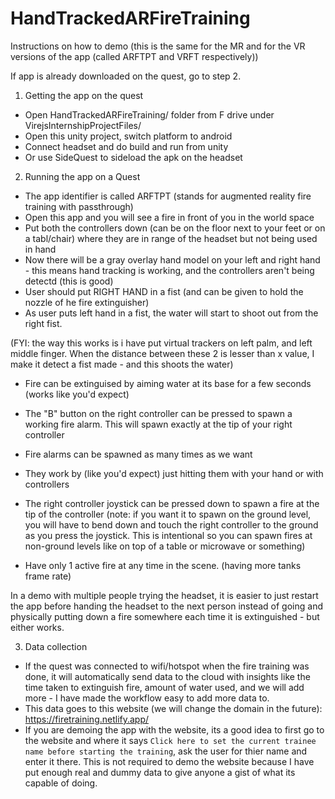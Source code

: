 # HandTrackedARFireTraining

Instructions on how to demo (this is the same for the MR and for the VR versions of the app (called ARFTPT and VRFT respectively))

If app is already downloaded on the quest, go to step 2.

1. Getting the app on the quest

- Open HandTrackedARFireTraining/ folder from F drive under VirejsInternshipProjectFiles/
- Open this unity project, switch platform to android
- Connect headset and do build and run from unity
- Or use SideQuest to sideload the apk on the headset

2. Running the app on a Quest

- The app identifier is called ARFTPT (stands for augmented reality fire training with passthrough)
- Open this app and you will see a fire in front of you in the world space
- Put both the controllers down (can be on the floor next to your feet or on a tabl/chair) where they are in range of the headset but not being used in hand
- Now there will be a gray overlay hand model on your left and right hand - this means hand tracking is working, and the controllers aren't being detectd (this is good)
- User should put RIGHT HAND in a fist (and can be given to hold the nozzle of he fire extinguisher)
- As user puts left hand in a fist, the water will start to shoot out from the right fist.

(FYI: the way this works is i have put virtual trackers on left palm, and left middle finger. When the distance between these 2 is lesser than x value, I make it detect a fist made - and this shoots the water)

- Fire can be extinguised by aiming water at its base for a few seconds (works like you'd expect)

- The "B" button on the right controller can be pressed to spawn a working fire alarm. This will spawn exactly at the tip of your right controller
- Fire alarms can be spawned as many times as we want
- They work by (like you'd expect) just hitting them with your hand or with controllers

- The right controller joystick can be pressed down to spawn a fire at the tip of the controller (note: if you want it to spawn on the ground level, you will have to bend down and touch the right controller to the ground as you press the joystick. This is intentional so you can spawn fires at non-ground levels like on top of a table or microwave or something)

- Have only 1 active fire at any time in the scene. (having more tanks frame rate)

In a demo with multiple people trying the headset, it is easier to just restart the app before handing the headset to the next person instead of going and physically putting down a fire somewhere each time it is extinguished - but either works.

3. Data collection

- If the quest was connected to wifi/hotspot when the fire training was done, it will automatically send data to the cloud with insights like the time taken to extinguish fire, amount of water used, and we will add more - I have made the workflow easy to add more data to.
- This data goes to this website (we will change the domain in the future): https://firetraining.netlify.app/
- If you are demoing the app with the website, its a good idea to first go to the website and where it says `Click here to set the current trainee name before starting the training`, ask the user for thier name and enter it there. This is not required to demo the website because I have put enough real and dummy data to give anyone a gist of what its capable of doing.

